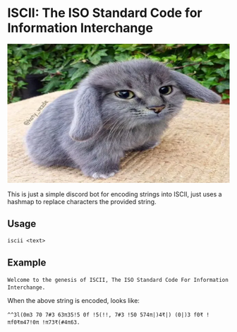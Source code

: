 # ISCII: The ISO Standard Code for Information Interchange

![Cabbit](./cabbit.jpg)

This is just a simple discord bot for encoding strings into ISCII, just uses a hashmap to replace characters the provided string.

## Usage

```
iscii <text>
```

## Example

`Welcome to the genesis of ISCII, The ISO Standard Code For Information Interchange.`

When the above string is encoded, looks like:

`^^3l(0m3 70 7#3 63π35!5 0f !5(!!, 7#3 !50 574π|)4₹|) (0|)3 f0₹ !πf0₹m47!0π !π73₹(#4π63.`
